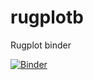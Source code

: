 # rugplotb
Rugplot binder

<!-- badges: start -->
[![Binder](https://mybinder.org/badge_logo.svg)](https://mybinder.org/v2/gh/rijksuniversiteit-groningen/rugplotb?urlpath=lab)

<!-- badges: end -->
